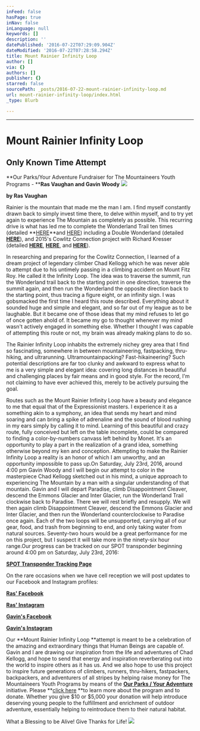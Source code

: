 ```yaml
---
inFeed: false
hasPage: true
inNav: false
inLanguage: null
keywords: []
description: ''
datePublished: '2016-07-22T07:29:09.904Z'
dateModified: '2016-07-22T07:28:58.294Z'
title: Mount Rainier Infinity Loop
author: []
via: {}
authors: []
publisher: {}
starred: false
sourcePath: _posts/2016-07-22-mount-rainier-infinity-loop.md
url: mount-rainier-infinity-loop/index.html
_type: Blurb

---
```

****

# Mount Rainier Infinity Loop

## Only Known Time Attempt

**Our Parks/Your Adventure Fundraiser for The Mountaineers Youth Programs - ****Ras Vaughan and Gavin Woody**
![](https://the-grid-user-content.s3-us-west-2.amazonaws.com/27a844fd-ede0-441b-ab79-f44903f0858b.jpg)

****by Ras Vaughan****

Rainier is the mountain that made me the man I am. I find myself constantly drawn back to simply invest time there, to delve within myself, and to try yet again to experience The Mountain as completely as possible. This recurring drive is what has led me to complete the Wonderland Trail ten times (detailed **[HERE][0]**and [HERE][1]) including a Double Wonderland (detailed **[HERE][2]**), and 2015's Cowlitz Connection project with Richard Kresser (detailed **[HERE][3]**, **[HERE][4]**, and **[HERE][5]**).

In researching and preparing for the Cowlitz Connection, I learned of a dream project of legendary climber Chad Kellogg which he was never able to attempt due to his untimely passing in a climbing accident on Mount Fitz Roy. He called it the Infinity Loop. The idea was to traverse the summit, run the Wonderland trail back to the starting point in one direction, traverse the summit again, and then run the Wonderland the opposite direction back to the starting point, thus tracing a figure eight, or an infinity sign. I was gobsmacked the first time I heard this route described. Everything about it sounded huge and simple and elegant, and so far out of my league as to be laughable. But it became one of those ideas that my mind refuses to let go of once gotten ahold of. It became my go to thought whenever my mind wasn't actively engaged in something else. Whether I thought I was capable of attempting this route or not, my brain was already making plans to do so.

The Rainier Infinity Loop inhabits the extremely nichey grey area that I find so fascinating, somewhere in between mountaineering, fastpacking, thru-hiking, and ultrarunning. Ultramountainpacking? Fast-hikaineering? Such potential descriptions are far too clunky and awkward to express what to me is a very simple and elegant idea: covering long distances in beautiful and challenging places by fair means and in good style. For the record, I'm not claiming to have ever achieved this, merely to be actively pursuing the goal.

Routes such as the Mount Rainier Infinity Loop have a beauty and elegance to me that equal that of the Expressionist masters. I experience it as a something akin to a symphony, an idea that sends my heart and mind soaring and can bring a spike of adrenaline and the sound of blood rushing in my ears simply by calling it to mind. Learning of this beautiful and crazy route, fully conceived but left on the table incomplete, could be compared to finding a color-by-numbers canvass left behind by Monet. It's an opportunity to play a part in the realization of a grand idea, something otherwise beyond my ken and conception. Attempting to make the Rainier Infinity Loop a reality is an honor of which I am unworthy, and an opportunity impossible to pass up.On Saturday, July 23rd, 2016, around 4:00 pm Gavin Woody and I will begin our attempt to color in the masterpiece Chad Kellogg sketched out in his mind, a unique approach to experiencing The Mountain by a man with a singular understanding of that mountain. Gavin and I will depart Paradise, climb Disappointment Cleaver, descend the Emmons Glacier and Inter Glacier, run the Wonderland Trail clockwise back to Paradise. There we will rest briefly and resupply. We will then again climb Disappointment Cleaver, descend the Emmons Glacier and Inter Glacier, and then run the Wonderland counterclockwise to Paradise once again. Each of the two loops will be unsupported, carrying all of our gear, food, and trash from beginning to end, and only taking water from natural sources. Seventy-two hours would be a great performance for me on this project, but I suspect it will take more in the ninety-six hour range.Our progress can be tracked on our SPOT transponder beginning around 4:00 pm on Saturday, July 23rd, 2016:

[**SPOT Transponder Tracking Page**  
][6]

On the rare occasions when we have cell reception we will post updates to our Facebook and Instagram profiles:

**[Ras' Facebook][7]**

**[Ras' Instagram][8]**

**[Gavin's Facebook][9]**

**[Gavin's Instagram][10]**

Our **Mount Rainier Infinity Loop **attempt is meant to be a celebration of the amazing and extraordinary things that Human Beings are capable of. Gavin and I are drawing our inspiration from the life and adventures of Chad Kellogg, and hope to send that energy and inspiration reverberating out into the world to inspire others as it has us. And we also hope to use this project to inspire future generations of climbers, runners, thru-hikers, fastpackers, backpackers, and adventurers of all stripes by helping raise money for The Mountaineers Youth Programs by means of the **[Our Parks / Your Adventure][11]** initiative. Please **[click here][11] **to learn more about the program and to donate. Whether you give $10 or $5,000 your donation will help introduce deserving young people to the fulfillment and enrichment of outdoor adventure, essentially helping to reintroduce them to their natural habitat.

What a Blessing to be Alive! Give Thanks for Life!
![](https://the-grid-user-content.s3-us-west-2.amazonaws.com/981d4f69-a368-4351-b7bc-b902765ff5f0.png)

[0]: http://ultrapedestrian.blogspot.com/2012/09/double-wonderland-reversing-ambition.html
[1]: http://ultrapedestrian.blogspot.com/2012/09/double-wonderland-reversing-ambition_18.html
[2]: http://ultrapedestrian.blogspot.com/2012/09/double-wonderland-reversing.html
[3]: http://ultrapedestrian.blogspot.com/2015/07/the-cowlitz-connection-route.html
[4]: http://www.trailrunnermag.com/component/content/article/120-adventure/1847-a-new-qoktq-route-on-rainier
[5]: http://www.runningfarther.com/2015/07/16/you-aint-failing-you-aint-trying/
[6]: http://share.findmespot.com/shared/faces/viewspots.jsp?glId=0tkL8TsPPZ0FdFCek5itYbKZGMHtEMiQv
[7]: https://www.facebook.com/JahsonItes
[8]: https://www.instagram.com/ultrapedestrian/
[9]: https://www.facebook.com/gavin.woody
[10]: https://www.instagram.com/gavinwoody/
[11]: https://mountaineers-2691.wedid.it/502